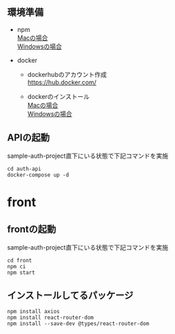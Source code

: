 ## 環境準備
- npm  
    [Macの場合](https://zenn.dev/uchitaka/articles/821f979139bdf9#%E5%B0%8E%E2%BC%8A%EF%BC%88mac%E3%81%AE%E5%A0%B4%E5%90%88%EF%BC%89)    
    [Windowsの場合](https://zenn.dev/uchitaka/articles/821f979139bdf9#%E5%B0%8E%E2%BC%8A%EF%BC%88windows%E3%81%AE%E5%A0%B4%E5%90%88%EF%BC%89)

- docker 
  * dockerhubのアカウント作成  
      https://hub.docker.com/ 
 
  * dockerのインストール  
     [Macの場合](https://zenn.dev/imasaka0909/articles/e984e9e69c43cf)  
     [Windowsの場合](https://www.kagoya.jp/howto/cloud/container/wsl2_docker/) 

 
## APIの起動 
sample-auth-project直下にいる状態で下記コマンドを実施
```
cd auth-api 
docker-compose up -d 
```

# front

## frontの起動 

sample-auth-project直下にいる状態で下記コマンドを実施 

```
cd front 
npm ci 
npm start 
```

## インストールしてるパッケージ

```
npm install axios      
npm install react-router-dom  
npm install --save-dev @types/react-router-dom
```



